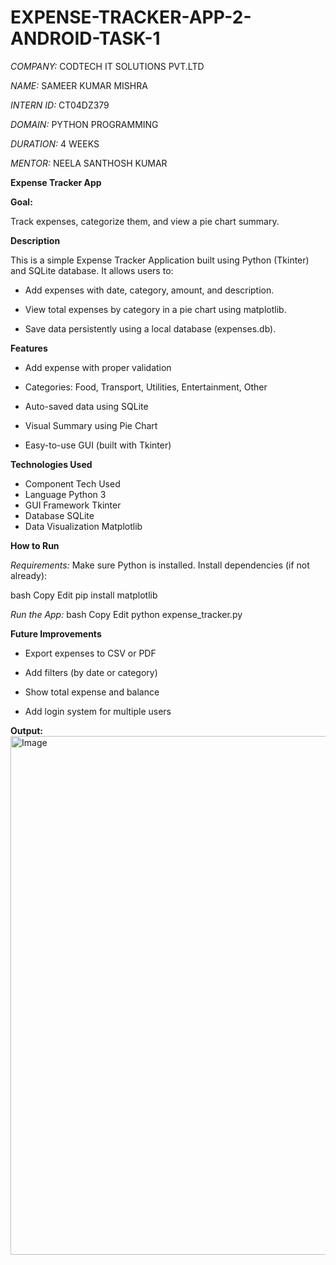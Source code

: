 # EXPENSE-TRACKER-APP-2-ANDROID-TASK-1

*COMPANY:* CODTECH IT SOLUTIONS PVT.LTD

*NAME:* SAMEER KUMAR MISHRA

*INTERN ID:* CT04DZ379

*DOMAIN:* PYTHON PROGRAMMING

*DURATION:* 4 WEEKS

*MENTOR:* NEELA SANTHOSH KUMAR



**Expense Tracker App** 


**Goal:** 

Track expenses, categorize them, and view a pie chart summary.


**Description**

This is a simple Expense Tracker Application built using Python (Tkinter) and SQLite database. It allows users to:

- Add expenses with date, category, amount, and description.

- View total expenses by category in a pie chart using matplotlib.

- Save data persistently using a local database (expenses.db).


**Features**

- Add expense with proper validation

- Categories: Food, Transport, Utilities, Entertainment, Other

- Auto-saved data using SQLite

- Visual Summary using Pie Chart

- Easy-to-use GUI (built with Tkinter)


**Technologies Used**

- Component	Tech Used
- Language	Python 3
- GUI Framework	Tkinter
- Database	SQLite
- Data Visualization	Matplotlib


**How to Run**

*Requirements:*
Make sure Python is installed. Install dependencies (if not already):

bash
Copy
Edit
pip install matplotlib

*Run the App:*
bash
Copy
Edit
python expense_tracker.py


**Future Improvements**

- Export expenses to CSV or PDF

- Add filters (by date or category)

- Show total expense and balance

- Add login system for multiple users


**Output:**
<img width="1465" height="830" alt="Image" src="https://github.com/user-attachments/assets/90f491fc-8dff-4470-b897-160945f507c6" />

